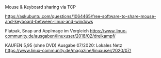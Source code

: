 Mouse & Keyboard sharing via TCP

https://askubuntu.com/questions/1064465/free-software-to-share-mouse-and-keyboard-between-linux-and-windows


Flatpak, Snap und AppImage im Vergleich
https://www.linux-community.de/ausgaben/linuxuser/2018/02/dreikampf/


KAUFEN 5,95 (ohne DVD)
Ausgabe 07/2020: Lokales Netz
https://www.linux-community.de/magazine/linuxuser/2020/07/
